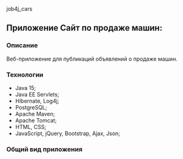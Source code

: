 job4j_cars


## Приложение Сайт по продаже машин:

### Описание
Веб-приложение для публикаций объявлений о продаже машин.

### Технологии
- Java 15;
- Java EE Servlets;
- Hibernate, Log4j;  
- PostgreSQL;
- Apache Maven;
- Apache Tomcat;
- HTML, CSS;
- JavaScript, jQuery, Bootstrap, Ajax, Json;

### Общий вид приложения

